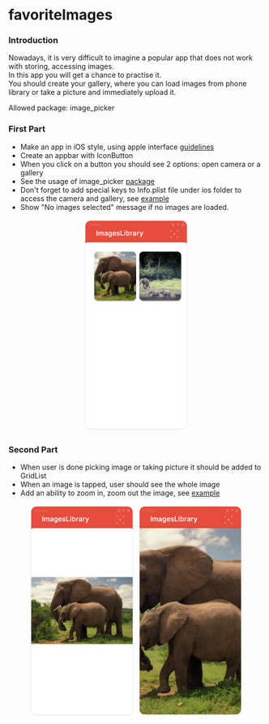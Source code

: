 # favoriteImages

### Introduction

Nowadays, it is very difficult to imagine a popular app that does not work with storing, accessing images.    
In this app you will get a chance to practise it.    
You should create your gallery, where you can load images from phone library or take a picture and immediately upload it.

Allowed package: image_picker

### First Part

- Make an app in iOS style, using apple interface [guidelines](https://developer.apple.com/design/human-interface-guidelines/ios/overview/themes/)
- Create an appbar with IconButton
- When you click on a button you should see 2 options: open camera or a gallery
- See the usage of image_picker [package](https://pub.dev/packages/image_picker)
- Don't forget to add special keys to Info.plist file under ios folder to access the camera and gallery, see [example](https://developer.apple.com/library/archive/documentation/General/Reference/InfoPlistKeyReference/Articles/AboutInformationPropertyListFiles.html)
- Show "No images selected" message if no images are loaded.

<center>
<img src="https://github.com/alem-01/alem_public/blob/master/resources/imageLibrary.01.png?raw=true" style = "width: 210px !important; height: 420px !important;"/>

</center>

### Second Part

- When user is done picking image or taking picture it should be added to GridList
- When an image is tapped, user should see the whole image
- Add an ability to zoom in, zoom out the image, see [example](https://api.flutter.dev/flutter/widgets/InteractiveViewer-class.html)

<center>
<img src="https://github.com/alem-01/alem_public/blob/master/resources/imageLibrary.02.png?raw=true" style = "width: 210px !important; height: 420px !important;"/>

<img src="https://github.com/alem-01/alem_public/blob/master/resources/imageLibrary.03.png?raw=true" style = "width: 210px !important; height: 420px !important;"/>
</center>
